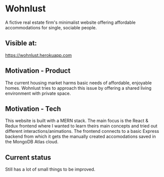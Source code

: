 # Wohnlust
A fictive real estate firm's minimalist website offering affordable accommodations for single, sociable people.

## Visible at:
https://wohnlust.herokuapp.com

## Motivation - Product
The current housing market harms basic needs of affordable, enjoyable homes. Wohnlust tries to approach this issue by offering a shared living environment with private space.

## Motivation - Tech
This website is built with a MERN stack. The main focus is the React & Redux frontend where I wanted to learn theirs main concepts and tried out different interactions/animations. The frontend connects to a basic Express backend from which it gets the manually created accomodations saved in the MongoDB Atlas cloud.

## Current status
Still has a lot of small things to be improved.
